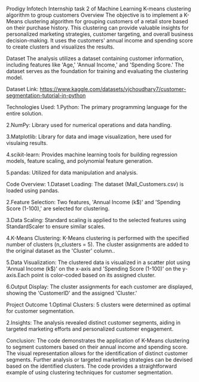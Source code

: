 Prodigy Infotech Internship task 2 of Machine Learning
K-means clustering algorithm to group customers
Overview
The objective is to implement a K-Means clustering algorithm for grouping customers of a retail store based on their purchase history. This clustering can provide valuable insights for personalized marketing strategies, customer targeting, and overall business decision-making. It uses the customers' annual income and spending score to create clusters and visualizes the results.

Dataset
The analysis utilizes a dataset containing customer information, including features like 'Age,' 'Annual Income,' and 'Spending Score.' The dataset serves as the foundation for training and evaluating the clustering model.

Dataset Link: https://www.kaggle.com/datasets/vjchoudhary7/customer-segmentation-tutorial-in-python

Technologies Used:
1.Python: The primary programming language for the entire solution.

2.NumPy: Library used for numerical operations and data handling.

3.Matplotlib: Library for data and image visualization, here used for visulaing results.

4.scikit-learn: Provides machine learning tools for building regression models, feature scaling, and polynomial feature generation.

5.pandas: Utilized for data manipulation and analysis.

Code Overview:
1.Dataset Loading: The dataset (Mall_Customers.csv) is loaded using pandas.

2.Feature Selection: Two features, 'Annual Income (k$)' and 'Spending Score (1-100),' are selected for clustering.

3.Data Scaling: Standard scaling is applied to the selected features using StandardScaler to ensure similar scales.

4.K-Means Clustering: K-Means clustering is performed with the specified number of clusters (n_clusters = 5). The cluster assignments are added to the original dataset as the 'Cluster' column..

5.Data Visualization: The clustered data is visualized in a scatter plot using 'Annual Income (k$)' on the x-axis and 'Spending Score (1-100)' on the y-axis.Each point is color-coded based on its assigned cluster.

6.Output Display: The cluster assignments for each customer are displayed, showing the 'CustomerID' and the assigned 'Cluster.'

Project Outcome
1.Optimal Clusters: 5 clusters were determined as optimal for customer segmentation.

2.Insights: The analysis revealed distinct customer segments, aiding in targeted marketing efforts and personalized customer engagement.

Conclusion:
The code demonstrates the application of K-Means clustering to segment customers based on their annual income and spending score. The visual representation allows for the identification of distinct customer segments. Further analysis or targeted marketing strategies can be devised based on the identified clusters. The code provides a straightforward example of using clustering techniques for customer segmentation.
